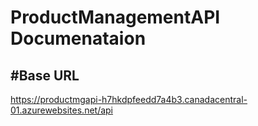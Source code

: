 # ProductManagementAPI Documenataion

#Base URL
-------------------------------------------------------------------------------------
https://productmgapi-h7hkdpfeedd7a4b3.canadacentral-01.azurewebsites.net/api

